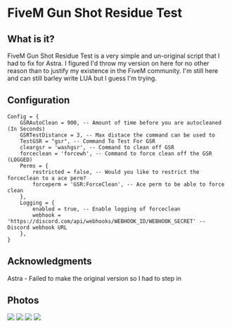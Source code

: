 # FiveM Gun Shot Residue Test
## What is it? 
FiveM Gun Shot Residue Test is a very simple and un-original script that I had to fix for Astra. I figured I'd throw my version on here for no other reason than to justify my existence in the FiveM community. I'm still here and can still barley write LUA but I guess I'm trying. 

## Configuration 
```
Config = {
    GSRAutoClean = 900, -- Amount of time before you are autocleaned (In Seconds)
    GSRTestDistance = 3, -- Max distace the command can be used to
    TestGSR = "gsr", -- Command To Test For GSR
    cleargsr = 'washgsr', -- Command to clean off GSR
    forceclean = 'forcewh', -- Command to force clean off the GSR (LOGGED)
    Perms = {
        restricted = false, -- Would you like to restrict the forceclean to a ace perm?
        forceperm = 'GSR:ForceClean', -- Ace perm to be able to force clean
    },
    Logging = {
        enabled = true, -- Enable logging of forceclean
        webhook = 'https://discord.com/api/webhooks/WEBHOOK_ID/WEBHOOK_SECRET' -- Discord webhook URL
    },
}
```

## Acknowledgments
Astra - Failed to make the original version so I had to step in

## Photos
![](https://cdn.jordan2139.me/ultraleaks98276.png)
![](https://cdn.jordan2139.me/ultraleaks81339.png)
![](https://cdn.jordan2139.me/ultraleaks97154.png)
![](https://cdn.jordan2139.me/ultraleaks57180.png)

